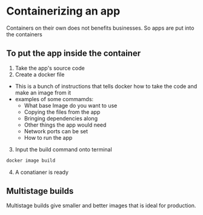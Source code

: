 # Containerizing an app

Containers on their own does not benefits businesses. So apps are put into the containers

## To put the app inside the container

1. Take the app's source code
2. Create a docker file
 - This is a bunch of instructions that tells docker how to take the code and make an image from it
 - examples of some commamds:
    - What base Image do you want to use
    - Copying the files from the app
    - Bringing dependencies along
    - Other things the app would need
    - Network ports can be set
    - How to run the app
3. Input the build command onto terminal
```bash
docker image build
```
4. A conatianer is ready


## Multistage builds

Multistage builds give smaller and better images that is ideal for production.
